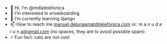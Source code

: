 - 👋 Hi, I’m @mdlatelefonica
- 👀 I’m interested in snowboarding
- 🌱 I’m currently learning django
- 📫 How to reach me manuel.delunaamat@telefonica.com or: m a n u d e l u n a@gmail.com (no spaces, they are to avoid possible spam)
- ⚡ Fun fact: cats are not cool

<!---
mdlatelefonica/mdlatelefonica is a ✨ special ✨ repository because its `README.md` (this file) appears on your GitHub profile.
You can click the Preview link to take a look at your changes.
--->
